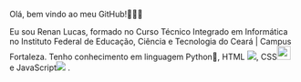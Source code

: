 Olá, bem vindo ao meu GitHub!🙋‍♂️🤝

  Eu sou Renan Lucas, formado no Curso Técnico Integrado em Informática no Instituto Federal de Educação, Ciência e Tecnologia do Ceará | Campus Fortaleza.
  Tenho conhecimento em linguagem Python🐍, HTML <img src="https://cdn.jsdelivr.net/gh/devicons/devicon/icons/html5/html5-original.svg"/>, CSS<img src="https://cdn.jsdelivr.net/gh/devicons/devicon/icons/css3/css3-original.svg" style="height: 24px" /> e JavaScript<img src="https://cdn.jsdelivr.net/gh/devicons/devicon/icons/javascript/javascript-original.svg" /> .
          
